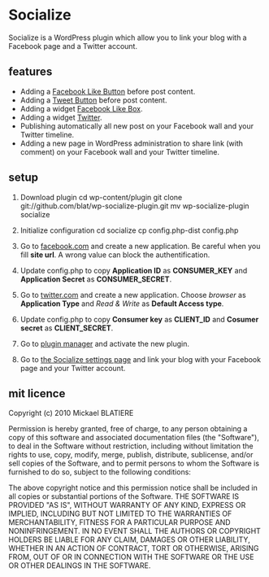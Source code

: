 Socialize
===============
Socialize is a WordPress plugin which allow you to link your blog with a Facebook page and a Twitter account.

features
------------------
* Adding a [Facebook Like Button](http://developers.facebook.com/docs/reference/plugins/like) before post content.
* Adding a [Tweet Button](http://twitter.com/about/resources/tweetbutton) before post content.
* Adding a widget [Facebook Like Box](http://developers.facebook.com/docs/reference/plugins/like-box).
* Adding a widget [Twitter](http://twitter.com/about/resources/widgets).
* Publishing automatically all new post on your Facebook wall and your Twitter timeline.
* Adding a new page in WordPress administration to share link (with comment)  on your Facebook wall and your Twitter timeline.

setup
------------------

1. Download plugin
        cd wp-content/plugin
        git clone git://github.com/blat/wp-socialize-plugin.git
        mv wp-socialize-plugin socialize

2. Initialize configuration
        cd socialize
        cp config.php-dist config.php

3. Go to [facebook.com](http://www.facebook.com/developers/createapp.php) and create a new application. Be careful when you fill **site url**. A wrong value can block the authentification.

4. Update config.php to copy **Application ID** as **CONSUMER_KEY** and **Application Secret** as **CONSUMER_SECRET**.

5. Go to [twitter.com](http://twitter.com/apps/new) and create a new application. Choose _browser_ as **Application Type** and _Read & Write_ as **Default Access type**.

6. Update config.php to copy **Consumer key** as **CLIENT_ID** and **Cosumer secret** as **CLIENT_SECRET**.

7. Go to [plugin manager](http://www.yoursite.com/wp-admin/plugins.php) and activate the new plugin.

8. Go to [the Socialize settings page](http://www.yoursite.com/wp-admin/options-general.php?page=socialize) and link your blog with your Facebook page and your Twitter account.


mit licence
------------------
Copyright (c) 2010 Mickael BLATIERE

Permission is hereby granted, free of charge, to any person obtaining a copy of this software and associated documentation files (the "Software"), to deal in the Software without restriction, including without limitation the rights to use, copy, modify, merge, publish, distribute, sublicense, and/or sell copies of the Software, and to permit persons to whom the Software is furnished to do so, subject to the following conditions:

The above copyright notice and this permission notice shall be included in all copies or substantial portions of the Software.
THE SOFTWARE IS PROVIDED "AS IS", WITHOUT WARRANTY OF ANY KIND, EXPRESS OR IMPLIED, INCLUDING BUT NOT LIMITED TO THE WARRANTIES OF MERCHANTABILITY, FITNESS FOR A PARTICULAR PURPOSE AND NONINFRINGEMENT. IN NO EVENT SHALL THE AUTHORS OR COPYRIGHT HOLDERS BE LIABLE FOR ANY CLAIM, DAMAGES OR OTHER LIABILITY, WHETHER IN AN ACTION OF CONTRACT, TORT OR OTHERWISE, ARISING FROM, OUT OF OR IN CONNECTION WITH THE SOFTWARE OR THE USE OR OTHER DEALINGS IN THE SOFTWARE.

